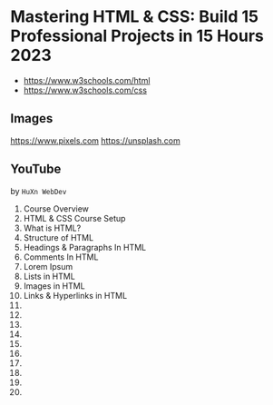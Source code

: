 # Mastering HTML & CSS: Build 15 Professional Projects in 15 Hours 2023

* https://www.w3schools.com/html
* https://www.w3schools.com/css

## Images

https://www.pixels.com
https://unsplash.com

## YouTube

by `HuXn WebDev`

1. Course Overview
2. HTML & CSS Course Setup
3. What is HTML?
4. Structure of HTML
5. Headings & Paragraphs In HTML
6. Comments In HTML 
7. Lorem Ipsum
8. Lists in HTML
9. Images in HTML
10. Links & Hyperlinks in HTML
11.
12.
13.
14.
15.
16.
17.
18.
19.
20.